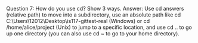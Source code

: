 Question 7: How do you use cd? Show 3 ways.
Answer: Use cd answers (relative path) to move into a subdirectory, use an absolute path like cd C:\Users\12012\Desktop\is117-gittest-real (Windows) or cd /home/alice/project (Unix) to jump to a specific location, and use cd .. to go up one directory (you can also use cd ~ to go to your home directory).